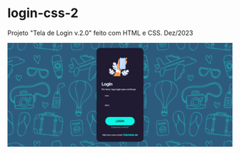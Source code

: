 # login-css-2
Projeto "Tela de Login v.2.0" feito com HTML e CSS. Dez/2023

![Projeto login no navegador](./img/printscreen-login-css-2.png)